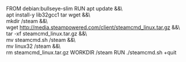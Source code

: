 FROM debian:bullseye-slim
RUN apt update &&\\\
    apt install-y lib32gcc1 tar wget &&\\\
    mkdir /steam &&\\\
    wget http://media.steampowered.com/client/steamcmd_linux.tar.gz &&\\\
    tar -xf steamcmd_linux.tar.gz &&\\\
    mv steamcmd.sh /steam &&\\\
    mv linux32 /steam &&\\\
    rm steamcmd_linux.tar.gz
WORKDIR /steam
RUN ./steamcmd.sh +quit

